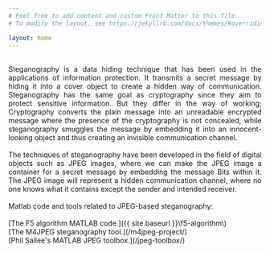 ```yaml
---
# Feel free to add content and custom Front Matter to this file.
# To modify the layout, see https://jekyllrb.com/docs/themes/#overriding-theme-defaults

layout: home
---
```

<br />
<div style="text-align: justify"> Steganography is a data hiding technique that has been used in the applications of information protection. It transmits a secret message by hiding it into a cover object to create a hidden way of communication. Steganography has the same goal as cryptography since they aim to protect sensitive information. But they differ in the way of working; Cryptography converts the plain message into an unreadable encrypted message where the presence of the cryptography is not concealed, while steganography smuggles the message by embedding it into an innocent-looking object and thus creating an invisible communication channel. </div>
<br />
<div style="text-align: justify"> The techniques of steganography have been developed in the field of digital objects such as JPEG images, where we can make the JPEG image a container for a secret message by embedding the message Bits within it. The JPEG image will represent a hidden communication channel, where no one knows what it contains except the sender and intended receiver. </div>
<br />
<div style="text-align: justify"> Matlab code and tools related to JPEG-based steganography: </div> <br />
[The F5 algorithm MATLAB code.]({{ site.baseurl }}\f5-algorithm\)<br />
[The M4JPEG steganography tool.](/m4jpeg-project/)<br />
[Phil Sallee's MATLAB JPEG toolbox.](/jpeg-toolbox/)<br />

